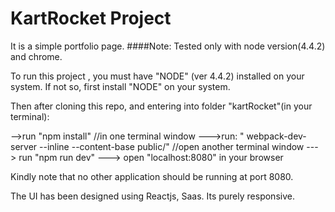 # KartRocket Project

It is a simple portfolio page.
####Note: Tested only with node version(4.4.2) and chrome.

To run this project , you must have "NODE" (ver 4.4.2) installed on your system. If not so, first install "NODE" on your system.

Then after cloning this repo, and entering into folder "kartRocket"(in your terminal):

-->run "npm install" //in one terminal window --->run: " webpack-dev-server --inline --content-base public/" 
//open another terminal window ---> run "npm run dev" ---> open "localhost:8080" in your browser

Kindly note that no other application should be running at port 8080.

The UI has been designed using Reactjs, Saas. Its purely responsive.
